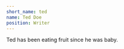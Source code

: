 ```yaml
---
short_name: ted
name: Ted Doe
position: Writer
---
```


Ted has been eating fruit since he was baby.

